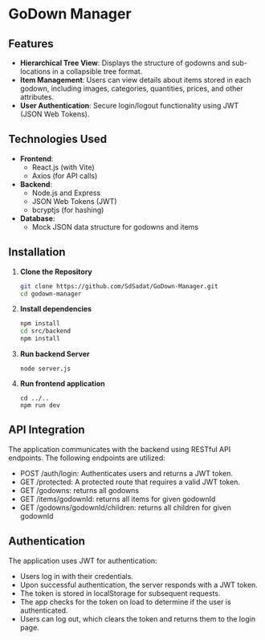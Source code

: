 # GoDown Manager

## Features

- **Hierarchical Tree View**: Displays the structure of godowns and sub-locations in a collapsible tree format.
- **Item Management**: Users can view details about items stored in each godown, including images, categories, quantities, prices, and other attributes.
- **User Authentication**: Secure login/logout functionality using JWT (JSON Web Tokens).

## Technologies Used

- **Frontend**: 
  - React.js (with Vite)
  - Axios (for API calls)
- **Backend**: 
  - Node.js and Express
  - JSON Web Tokens (JWT)
  - bcryptjs (for hashing)
- **Database**: 
  - Mock JSON data structure for godowns and items

## Installation

1. **Clone the Repository**
   ```bash
   git clone https://github.com/SdSadat/GoDown-Manager.git
   cd godown-manager
2. **Install dependencies**
   ```bash
   npm install
   cd src/backend
   npm install
3. **Run backend Server**
    ```
    node server.js
4. **Run frontend application**
   ```
   cd ../..
   npm run dev
## API Integration
The application communicates with the backend using RESTful API endpoints. The following endpoints are utilized:

- POST /auth/login: Authenticates users and returns a JWT token.
- GET /protected: A protected route that requires a valid JWT token.
- GET /godowns: returns all godowns
- GET /items/godownId: returns all items for given godownId
- GET /godowns/godownId/children: returns all children for given godownId


## Authentication
The application uses JWT for authentication:

- Users log in with their credentials.
- Upon successful authentication, the server responds with a JWT token.
- The token is stored in localStorage for subsequent requests.
- The app checks for the token on load to determine if the user is authenticated.
- Users can log out, which clears the token and returns them to the login page.

